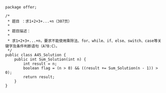 	package offer;
	
	/*
	 * 题目 ：求1+2+3+...+n（307页）
	 * 
	 * 题目描述：
	 * 
	 * 求1+2+3+...+n，要求不能使用乘除法、for、while、if、else、switch、case等关键字及条件判断语句（A?B:C）。
	 */
	public class A45_Solution {
		public int Sum_Solution(int n) {
			int result = n;
			boolean flag = (n > 0) && ((result += Sum_Solution(n - 1)) > 0);
			return result;
		}
	}